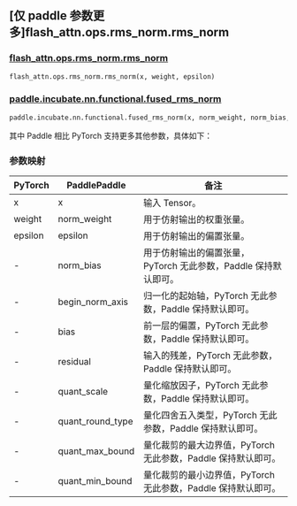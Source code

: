 ## [仅 paddle 参数更多]flash_attn.ops.rms_norm.rms_norm

### [flash_attn.ops.rms_norm.rms_norm](https://github.com/Dao-AILab/flash-attention/blob/d0787acc16c3667156b51ce5b01bdafc7594ed39/flash_attn/ops/rms_norm.py#L14)

```python
flash_attn.ops.rms_norm.rms_norm(x, weight, epsilon)
```

### [paddle.incubate.nn.functional.fused_rms_norm](https://www.paddlepaddle.org.cn/documentation/docs/zh/api/paddle/incubate/nn/functional/fused_rms_norm_cn.html)

```python
paddle.incubate.nn.functional.fused_rms_norm(x, norm_weight, norm_bias, epsilon, begin_norm_axis, bias=None, residual=None, quant_scale=- 1, quant_round_type=0, quant_max_bound=0, quant_min_bound=0)
```

其中 Paddle 相比 PyTorch 支持更多其他参数，具体如下：

### 参数映射

| PyTorch           | PaddlePaddle      | 备注                |
| ----------------- | ----------------- | ------------------------------------------------------------ |
| x                 | x                 |  输入 Tensor。|
| weight            | norm_weight       |  用于仿射输出的权重张量。|
| epsilon           | epsilon           |  用于仿射输出的偏置张量。|
| -                 | norm_bias         |  用于仿射输出的偏置张量，PyTorch 无此参数，Paddle 保持默认即可。 |
| -                 | begin_norm_axis   |  归一化的起始轴，PyTorch 无此参数，Paddle 保持默认即可。 |
| -                 | bias              |  前一层的偏置，PyTorch 无此参数，Paddle 保持默认即可。 |
| -                 | residual          |  输入的残差，PyTorch 无此参数，Paddle 保持默认即可。 |
| -                 | quant_scale       |  量化缩放因子，PyTorch 无此参数，Paddle 保持默认即可。 |
| -                 | quant_round_type  |  量化四舍五入类型，PyTorch 无此参数，Paddle 保持默认即可。 |
| -                 | quant_max_bound   |  量化裁剪的最大边界值，PyTorch 无此参数，Paddle 保持默认即可。 |
| -                 | quant_min_bound   |  量化裁剪的最小边界值，PyTorch 无此参数，Paddle 保持默认即可。 |
